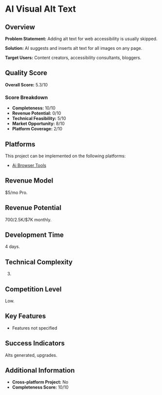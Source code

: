 # AI Visual Alt Text

## Overview
**Problem Statement:** Adding alt text for web accessibility is usually skipped.

**Solution:** AI suggests and inserts alt text for all images on any page.

**Target Users:** Content creators, accessibility consultants, bloggers.

## Quality Score
**Overall Score:** 5.3/10

### Score Breakdown
- **Completeness:** 10/10
- **Revenue Potential:** 0/10
- **Technical Feasibility:** 5/10
- **Market Opportunity:** 8/10
- **Platform Coverage:** 2/10

## Platforms
This project can be implemented on the following platforms:
- [Ai Browser Tools](./platforms/ai-browser-tools/)

## Revenue Model
$5/mo Pro.

## Revenue Potential
$700/$2.5K/$7K monthly.

## Development Time
4 days.

## Technical Complexity
3.

## Competition Level
Low.

## Key Features
- Features not specified

## Success Indicators
Alts generated, upgrades.

## Additional Information
- **Cross-platform Project:** No
- **Completeness Score:** 10/10
